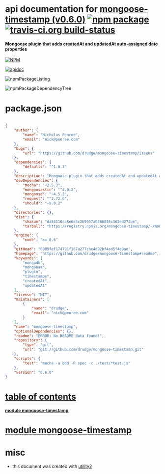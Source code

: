 # api documentation for  [mongoose-timestamp (v0.6.0)](https://github.com/drudge/mongoose-timestamp#readme)  [![npm package](https://img.shields.io/npm/v/npmdoc-mongoose-timestamp.svg?style=flat-square)](https://www.npmjs.org/package/npmdoc-mongoose-timestamp) [![travis-ci.org build-status](https://api.travis-ci.org/npmdoc/node-npmdoc-mongoose-timestamp.svg)](https://travis-ci.org/npmdoc/node-npmdoc-mongoose-timestamp)
#### Mongoose plugin that adds createdAt and updatedAt auto-assigned date properties

[![NPM](https://nodei.co/npm/mongoose-timestamp.png?downloads=true)](https://www.npmjs.com/package/mongoose-timestamp)

[![apidoc](https://npmdoc.github.io/node-npmdoc-mongoose-timestamp/build/screenCapture.buildNpmdoc.browser._2Fhome_2Ftravis_2Fbuild_2Fnpmdoc_2Fnode-npmdoc-mongoose-timestamp_2Ftmp_2Fbuild_2Fapidoc.html.png)](https://npmdoc.github.io/node-npmdoc-mongoose-timestamp/build/apidoc.html)

![npmPackageListing](https://npmdoc.github.io/node-npmdoc-mongoose-timestamp/build/screenCapture.npmPackageListing.svg)

![npmPackageDependencyTree](https://npmdoc.github.io/node-npmdoc-mongoose-timestamp/build/screenCapture.npmPackageDependencyTree.svg)



# package.json

```json

{
    "author": {
        "name": "Nicholas Penree",
        "email": "nick@penree.com"
    },
    "bugs": {
        "url": "https://github.com/drudge/mongoose-timestamp/issues"
    },
    "dependencies": {
        "defaults": "^1.0.3"
    },
    "description": "Mongoose plugin that adds createdAt and updatedAt auto-assigned date properties",
    "devDependencies": {
        "mocha": "~2.5.3",
        "mongoosastic": "^4.0.2",
        "mongoose": "~4.5.3",
        "request": "^2.72.0",
        "should": "~9.0.2"
    },
    "directories": {},
    "dist": {
        "shasum": "da54110ca8e6d4c2b9957a0366836c362ed272be",
        "tarball": "https://registry.npmjs.org/mongoose-timestamp/-/mongoose-timestamp-0.6.0.tgz"
    },
    "engine": {
        "node": ">= 0.6"
    },
    "gitHead": "6089fef174791f187a277cbc4d92bf4ad5f4e9ae",
    "homepage": "https://github.com/drudge/mongoose-timestamp#readme",
    "keywords": [
        "mongodb",
        "mongoose",
        "plugin",
        "timestamps",
        "createdAt",
        "updatedAt"
    ],
    "license": "MIT",
    "maintainers": [
        {
            "name": "drudge",
            "email": "nick@penree.com"
        }
    ],
    "name": "mongoose-timestamp",
    "optionalDependencies": {},
    "readme": "ERROR: No README data found!",
    "repository": {
        "type": "git",
        "url": "git://github.com/drudge/mongoose-timestamp.git"
    },
    "scripts": {
        "test": "mocha -u bdd -R spec -c ./test/*test.js"
    },
    "version": "0.6.0"
}
```



# <a name="apidoc.tableOfContents"></a>[table of contents](#apidoc.tableOfContents)

#### [module mongoose-timestamp](#apidoc.module.mongoose-timestamp)



# <a name="apidoc.module.mongoose-timestamp"></a>[module mongoose-timestamp](#apidoc.module.mongoose-timestamp)



# misc
- this document was created with [utility2](https://github.com/kaizhu256/node-utility2)
